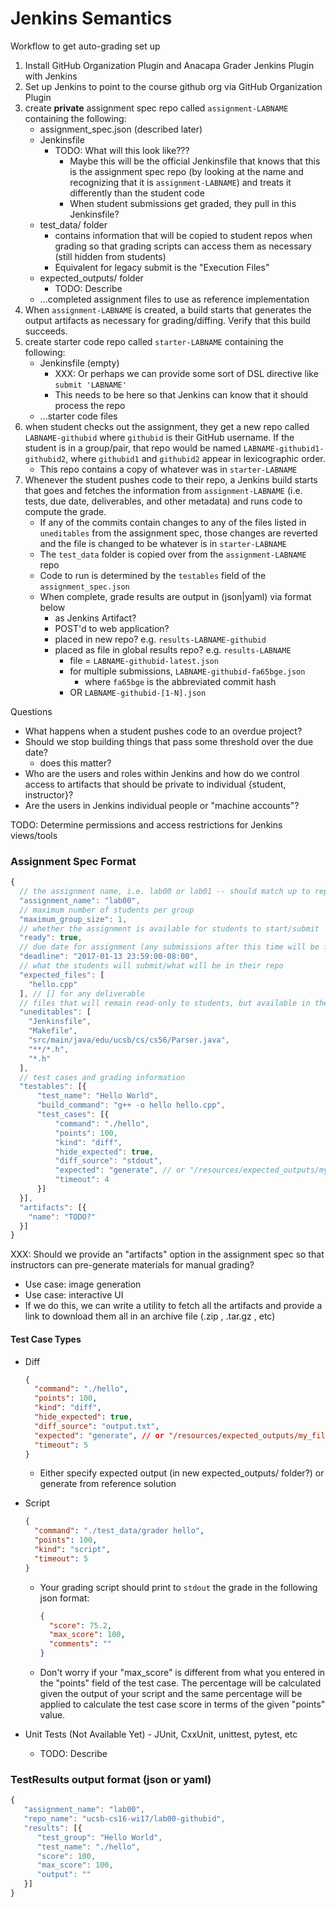 # Jenkins Semantics

Workflow to get auto-grading set up

1. Install GitHub Organization Plugin and Anacapa Grader Jenkins Plugin with Jenkins
1. Set up Jenkins to point to the course github org via GitHub Organization Plugin
1. create **private** assignment spec repo called `assignment-LABNAME` containing the following:
    * assignment_spec.json (described later)
    * Jenkinsfile
        - TODO: What will this look like???
          - Maybe this will be the official Jenkinsfile that knows that this is the
            assignment spec repo (by looking at the name and recognizing that it is
            `assignment-LABNAME`) and treats it differently than the student code
          - When student submissions get graded, they pull in this Jenkinsfile?
    * test_data/ folder
        - contains information that will be copied to student repos when grading so
          that grading scripts can access them as necessary (still hidden from students)
        - Equivalent for legacy submit is the "Execution Files"
    * expected_outputs/ folder
        - TODO: Describe
    * ...completed assignment files to use as reference implementation
1. When `assignment-LABNAME` is created, a build starts that generates the output
   artifacts as necessary for grading/diffing. Verify that this build succeeds.
1. create starter code repo called `starter-LABNAME` containing the following:
    * Jenkinsfile (empty)
        - XXX: Or perhaps we can provide some sort of DSL directive like `submit 'LABNAME'`
        - This needs to be here so that Jenkins can know that it should process the repo
    * ...starter code files
1. when student checks out the assignment, they get a new repo called `LABNAME-githubid`
   where `githubid` is their GitHub username. If the student is in a group/pair, that
   repo would be named `LABNAME-githubid1-githubid2`, where `githubid1` and `githubid2`
   appear in lexicographic order.
   * This repo contains a copy of whatever was in `starter-LABNAME`
1. Whenever the student pushes code to their repo, a Jenkins build starts that goes and
   fetches the information from `assignment-LABNAME` (i.e. tests, due date, deliverables,
   and other metadata) and runs code to compute the grade.
   * If any of the commits contain changes to any of the files listed in
     `uneditables` from the assignment spec, those changes are reverted and
     the file is changed to be whatever is in `starter-LABNAME`
   * The `test_data` folder is copied over from the `assignment-LABNAME` repo
   * Code to run is determined by the `testables` field of the `assignment_spec.json`
   * When complete, grade results are output in (json|yaml) via format below
        - as Jenkins Artifact?
        - POST'd to web application?
        - placed in new repo? e.g. `results-LABNAME-githubid`
        - placed as file in global results repo? e.g. `results-LABNAME`
            - file = `LABNAME-githubid-latest.json`
            - for multiple submissions, `LABNAME-githubid-fa65bge.json`
                - where `fa65bge` is the abbreviated commit hash
            - OR `LABNAME-githubid-[1-N].json`


Questions
- What happens when a student pushes code to an overdue project?
- Should we stop building things that pass some threshold over the due date?
  - does this matter?
- Who are the users and roles within Jenkins and how do we control access to artifacts that should be private to individual {student, instructor}?
- Are the users in Jenkins individual people or "machine accounts"?

TODO: Determine permissions and access restrictions for Jenkins views/tools

### Assignment Spec Format
```javascript
{
  // the assignment name, i.e. lab00 or lab01 -- should match up to repo name
  "assignment_name": "lab00",
  // maximum number of students per group
  "maximum_group_size": 1,
  // whether the assignment is available for students to start/submit
  "ready": true,
  // due date for assignment (any submissions after this time will be flagged)
  "deadline": "2017-01-13 23:59:00-08:00",
  // what the students will submit/what will be in their repo
  "expected_files": [
    "hello.cpp"
  ], // [] for any deliverable
  // files that will remain read-only to students, but available in their repo
  "uneditables": [
    "Jenkinsfile",
    "Makefile",
    "src/main/java/edu/ucsb/cs/cs56/Parser.java",
    "**/*.h",
    "*.h"
  ],
  // test cases and grading information
  "testables": [{
      "test_name": "Hello World",
      "build_command": "g++ -o hello hello.cpp",
      "test_cases": [{
          "command": "./hello",
          "points": 100,
          "kind": "diff",
          "hide_expected": true,
          "diff_source": "stdout",
          "expected": "generate", // or "/resources/expected_outputs/my_file.txt",
          "timeout": 4
      }]
  }],
  "artifacts": [{
    "name": "TODO?"
  }]
}
```

XXX: Should we provide an "artifacts" option in the assignment spec so that instructors
     can pre-generate materials for manual grading?
  * Use case: image generation
  * Use case: interactive UI
  * If we do this, we can write a utility to fetch all the artifacts and provide a
    link to download them all in an archive file (.zip , .tar.gz , etc)

#### Test Case Types

* Diff

  ```json
  {
    "command": "./hello",
    "points": 100,
    "kind": "diff",
    "hide_expected": true,
    "diff_source": "output.txt",
    "expected": "generate", // or "/resources/expected_outputs/my_file.txt",
    "timeout": 5
  }
  ```
  * Either specify expected output (in new expected_outputs/ folder?) or generate from reference solution
* Script

  ```json
  {
    "command": "./test_data/grader hello",
    "points": 100,
    "kind": "script",
    "timeout": 5
  }
  ```
  * Your grading script should print to `stdout` the grade in the following json format:
  
    ```json
    {
      "score": 75.2,
      "max_score": 100,
      "comments": ""
    }
    ```
  * Don't worry if your "max_score" is different from what you entered in the
    "points" field of the test case. The percentage will be calculated given the
    output of your script and the same percentage will be applied to calculate
    the test case score in terms of the given "points" value.
* Unit Tests (Not Available Yet) - JUnit, CxxUnit, unittest, pytest, etc
  - TODO: Describe


### TestResults output format (json or yaml)

```javascript
{
   "assignment_name": "lab00",
   "repo_name": "ucsb-cs16-wi17/lab00-githubid",
   "results": [{
      "test_group": "Hello World",
      "test_name": "./hello",
      "score": 100,
      "max_score": 100,
      "output": ""
   }]
}
```
